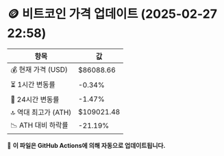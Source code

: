 # 🪙 비트코인 가격 업데이트 (2025-02-27 22:58)

| 항목                | 값 |
|--------------------|----------------|
| 💰 현재 가격 (USD) | $86088.66 |
| ⏳ 1시간 변동률    | -0.34% |
| 📆 24시간 변동률   | -1.47% |
| 🔝 역대 최고가 (ATH) | $109021.48 |
| 📉 ATH 대비 하락률 | -21.19% |

🔄 **이 파일은 GitHub Actions에 의해 자동으로 업데이트됩니다.**

